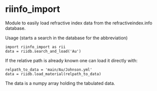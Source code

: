 # riinfo_import

Module to easily load refractive index data from the refractiveindex.info database.

Usage (starts a search in the database for the abbreviation)
    
    import riinfo_import as rii
    data = riidb.search_and_load('Au')

If the relative path is already known one can load it directly with:
    
    relpath_to_data = 'main/Au/Johnson.yml'
    data = riidb.load_material(relpath_to_data)

The data is a numpy array holding the tabulated data.